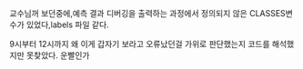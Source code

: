교수님꺼 보던중에,예측 결과 디버깅을 출력하는 과정에서 정의되지 않은 CLASSES변수가 있었다,labels 파일 같다.


9시부터 12시까지 왜 이게 갑자기 보라고 오류났던걸 가위로 판단했는지 코드를 해석했지만 못찾았다.
운빨인가
